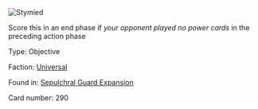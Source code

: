 
![Stymied](https://warhammerunderworlds.com/wp-content/uploads/sites/6/2017/12/290_ENG-Stymied.png)

Score this in an end phase if <i>your opponent played no power cards</i> in the preceding action phase

Type: Objective

Faction: [Universal](/factions/universal.md)

Found in: [Sepulchral Guard Expansion](/locations/sepulchral-guard-expansion.md)

Card number: 290
